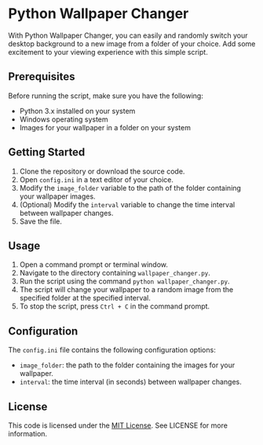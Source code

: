 # Python Wallpaper Changer

With Python Wallpaper Changer, you can easily and randomly switch your desktop background to a new image from a folder of your choice. Add some excitement to your viewing experience with this simple script.

## Prerequisites
Before running the script, make sure you have the following:
- Python 3.x installed on your system
- Windows operating system
- Images for your wallpaper in a folder on your system

## Getting Started
1. Clone the repository or download the source code.
2. Open `config.ini` in a text editor of your choice.
3. Modify the `image_folder` variable to the path of the folder containing your wallpaper images.
4. (Optional) Modify the `interval` variable to change the time interval between wallpaper changes.
5. Save the file.

## Usage
1. Open a command prompt or terminal window.
2. Navigate to the directory containing `wallpaper_changer.py`.
3. Run the script using the command `python wallpaper_changer.py`.
4. The script will change your wallpaper to a random image from the specified folder at the specified interval.
5. To stop the script, press `Ctrl + C` in the command prompt.

## Configuration
The `config.ini` file contains the following configuration options:
- `image_folder`: the path to the folder containing the images for your wallpaper.
- `interval`: the time interval (in seconds) between wallpaper changes.

## License
This code is licensed under the [MIT License](LICENSE). See LICENSE for more information.

